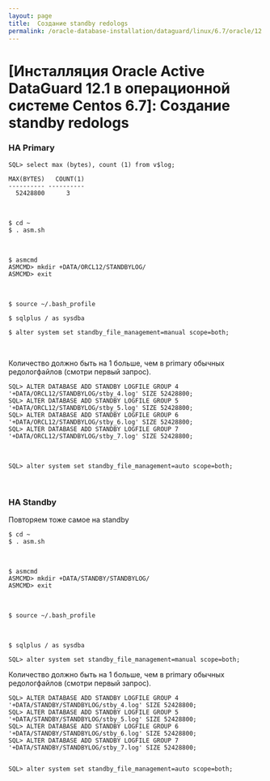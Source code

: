 ```yaml
---
layout: page
title:  Создание standby redologs
permalink: /oracle-database-installation/dataguard/linux/6.7/oracle/12.1/post-duplicate-steps-standby-redologs/
---
```


# [Инсталляция Oracle Active DataGuard 12.1 в операционной системе Centos 6.7]: Создание standby redologs



### НА Primary


	SQL> select max (bytes), count (1) from v$log;

	MAX(BYTES)   COUNT(1)
	---------- ----------
	  52428800	    3


<br/>

	$ cd ~
	$ . asm.sh

<br/>

	$ asmcmd
	ASMCMD> mkdir +DATA/ORCL12/STANDBYLOG/
	ASMCMD> exit


<br/>


	$ source ~/.bash_profile

	$ sqlplus / as sysdba

	$ alter system set standby_file_management=manual scope=both;

<br/>

Количество должно быть на 1 больше, чем в primary обычных редологфайлов (смотри первый запрос).

	SQL> ALTER DATABASE ADD STANDBY LOGFILE GROUP 4 '+DATA/ORCL12/STANDBYLOG/stby_4.log' SIZE 52428800;
	SQL> ALTER DATABASE ADD STANDBY LOGFILE GROUP 5 '+DATA/ORCL12/STANDBYLOG/stby_5.log' SIZE 52428800;
	SQL> ALTER DATABASE ADD STANDBY LOGFILE GROUP 6 '+DATA/ORCL12/STANDBYLOG/stby_6.log' SIZE 52428800;
	SQL> ALTER DATABASE ADD STANDBY LOGFILE GROUP 7 '+DATA/ORCL12/STANDBYLOG/stby_7.log' SIZE 52428800;

<br/>

	SQL> alter system set standby_file_management=auto scope=both;


<br/>

### НА Standby

Повторяем тоже самое на standby

	$ cd ~
	$ . asm.sh


<br/>

	$ asmcmd
	ASMCMD> mkdir +DATA/STANDBY/STANDBYLOG/
	ASMCMD> exit

<br/>

	$ source ~/.bash_profile


<br/>


	$ sqlplus / as sysdba

	SQL> alter system set standby_file_management=manual scope=both;


Количество должно быть на 1 больше, чем в primary обычных редологфайлов (смотри первый запрос).


	SQL> ALTER DATABASE ADD STANDBY LOGFILE GROUP 4 '+DATA/STANDBY/STANDBYLOG/stby_4.log' SIZE 52428800;
	SQL> ALTER DATABASE ADD STANDBY LOGFILE GROUP 5 '+DATA/STANDBY/STANDBYLOG/stby_5.log' SIZE 52428800;
	SQL> ALTER DATABASE ADD STANDBY LOGFILE GROUP 6 '+DATA/STANDBY/STANDBYLOG/stby_6.log' SIZE 52428800;
	SQL> ALTER DATABASE ADD STANDBY LOGFILE GROUP 7 '+DATA/STANDBY/STANDBYLOG/stby_7.log' SIZE 52428800;


	SQL> alter system set standby_file_management=auto scope=both;

